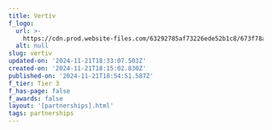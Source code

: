 ```yaml
---
title: Vertiv
f_logo:
  url: >-
    https://cdn.prod.website-files.com/63292785af73226ede52b1c8/673f78a63f90408176128229_Vertiv%25201.svg
  alt: null
slug: vertiv
updated-on: '2024-11-21T18:33:07.503Z'
created-on: '2024-11-21T18:15:02.830Z'
published-on: '2024-11-21T18:54:51.587Z'
f_tier: Tier 3
f_has-page: false
f_awards: false
layout: '[partnerships].html'
tags: partnerships
---
```



